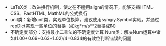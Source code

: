 * LaTeX类：改进换行机制，使之在不适用align的情况下，能够支持HTML-CSS、FastHTML, MathML的公式换行
* unit类：新增unit类，实现单位换算，建议使用sympy.Symbol实现，并通过repDict实现一些单位的替换（如kg*m/s**2替换成N）
* 不确定度部分：支持最小二乘法的不确定度计算
Num类：解决Num运算中诸如(1.00+0.69+0.63+1.02)/4=0.834的有效位判断错误的问题
